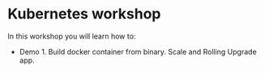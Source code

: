 # Kubernetes workshop

In this workshop you will learn how to:

* Demo 1. Build docker container from binary. Scale and Rolling Upgrade app.

